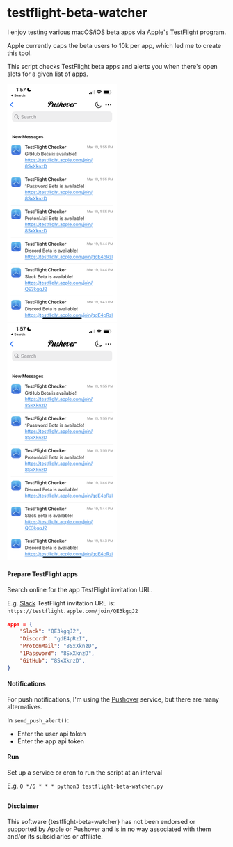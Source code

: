 # testflight-beta-watcher

I enjoy testing various macOS/iOS beta apps via Apple's [TestFlight](https://developer.apple.com/testflight/) program.

Apple currently caps the beta users to 10k per app, which led me to create this tool.

This script checks TestFlight beta apps and alerts you when there's open slots for a given list of apps.

<div><img src="/notification.png" width=50%></div>


<img src="/notification.png" width=50%>

#### Prepare TestFlight apps
Search online for the app TestFlight invitation URL.

E.g.
[Slack](https://slack.com/beta/ios) TestFlight invitation URL is:
 `https://testflight.apple.com/join/QE3kgqJ2`

```json
apps = {
    "Slack": "QE3kgqJ2",
    "Discord": "gdE4pRzI",
    "ProtonMail": "8SxXknzD",
    "1Password": "8SxXknzD",
    "GitHub": "8SxXknzD",
}
```

#### Notifications
For push notifications, I'm using the [Pushover](https://pushover.net) service, but there are many alternatives.

In `send_push_alert()`:
* Enter the user api token
* Enter the app api token


#### Run

Set up a service or cron to run the script at an interval

E.g.
`0 */6 * * * python3 testflight-beta-watcher.py`

##
#### Disclaimer

This software {testflight-beta-watcher} has not been endorsed or supported by Apple or Pushover and is in no way associated with them and/or its subsidiaries or affiliate.
